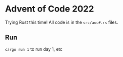 # Advent of Code 2022
Trying Rust this time! All code is in the `src/aoc#.rs` files.

## Run

`cargo run 1` to run day 1, etc
